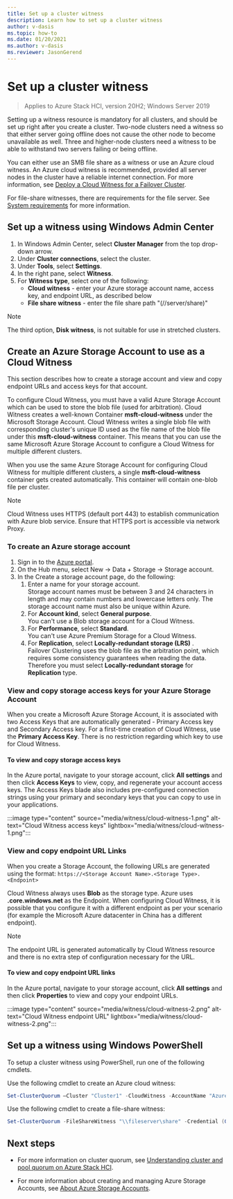 ```yaml
--- 
title: Set up a cluster witness 
description: Learn how to set up a cluster witness 
author: v-dasis 
ms.topic: how-to 
ms.date: 01/20/2021
ms.author: v-dasis 
ms.reviewer: JasonGerend 
---
```


# Set up a cluster witness

> Applies to Azure Stack HCI, version 20H2; Windows Server 2019

Setting up a witness resource is mandatory for all clusters, and should be set up right after you create a cluster. Two-node clusters need a witness so that either server going offline does not cause the other node to become unavailable as well. Three and higher-node clusters need a witness to be able to withstand two servers failing or being offline.  

You can either use an SMB file share as a witness or use an Azure cloud witness. An Azure cloud witness is recommended, provided all server nodes in the cluster have a reliable internet connection. For more information, see [Deploy a Cloud Witness for a Failover Cluster](/windows-server/failover-clustering/deploy-cloud-witness).

For file-share witnesses, there are requirements for the file server. See [System requirements](../concepts/system-requirements.md) for more information.

## Set up a witness using Windows Admin Center

1. In Windows Admin Center, select **Cluster Manager** from the top drop-down arrow.
1. Under **Cluster connections**, select the cluster.
1. Under **Tools**, select **Settings**.
1. In the right pane, select **Witness**.
1. For **Witness type**, select one of the following:
      - **Cloud witness** - enter your Azure storage account name, access key, and endpoint URL, as described below
      - **File share witness** - enter the file share path "(//server/share)"

> [!NOTE]
> The third option, **Disk witness**, is not suitable for use in stretched clusters.

## Create an Azure Storage Account to use as a Cloud Witness

This section describes how to create a storage account and view and copy endpoint URLs and access keys for that account.

To configure Cloud Witness, you must have a valid Azure Storage Account which can be used to store the blob file (used for arbitration). Cloud Witness creates a well-known Container **msft-cloud-witness** under the Microsoft Storage Account. Cloud Witness writes a single blob file with corresponding cluster's unique ID used as the file name of the blob file under this **msft-cloud-witness** container. This means that you can use the same Microsoft Azure Storage Account to configure a Cloud Witness for multiple different clusters.

When you use the same Azure Storage Account for configuring Cloud Witness for multiple different clusters, a single **msft-cloud-witness** container gets created automatically. This container will contain one-blob file per cluster.

> [!NOTE]  
> Cloud Witness uses HTTPS (default port 443) to establish communication with Azure blob service. Ensure that HTTPS port is accessible via network Proxy.

### To create an Azure storage account

1. Sign in to the [Azure portal](https://portal.azure.com).
1. On the Hub menu, select New -> Data + Storage -> Storage account.
1. In the Create a storage account page, do the following:
    1. Enter a name for your storage account.
    <br>Storage account names must be between 3 and 24 characters in length and may contain numbers and lowercase letters only. The storage account name must also be unique within Azure.
    1. For **Account kind**, select **General purpose**.
    <br>You can't use a Blob storage account for a Cloud Witness.
    1. For **Performance**, select **Standard**.
    <br>You can't use Azure Premium Storage for a Cloud Witness.
    1. For **Replication**, select **Locally-redundant storage (LRS)** .
    <br>Failover Clustering uses the blob file as the arbitration point, which requires some consistency guarantees when reading the data. Therefore you must select **Locally-redundant storage** for **Replication** type.

### View and copy storage access keys for your Azure Storage Account

When you create a Microsoft Azure Storage Account, it is associated with two Access Keys that are automatically generated - Primary Access key and Secondary Access key. For a first-time creation of Cloud Witness, use the **Primary Access Key**. There is no restriction regarding which key to use for Cloud Witness.  

#### To view and copy storage access keys

In the Azure portal, navigate to your storage account, click **All settings** and then click **Access Keys** to view, copy, and regenerate your account access keys. The Access Keys blade also includes pre-configured connection strings using your primary and secondary keys that you can copy to use in your applications.

:::image type="content" source="media/witness/cloud-witness-1.png" alt-text="Cloud Witness access keys" lightbox="media/witness/cloud-witness-1.png":::

### View and copy endpoint URL Links

When you create a Storage Account, the following URLs are generated using the format: `https://<Storage Account Name>.<Storage Type>.<Endpoint>`  

Cloud Witness always uses **Blob** as the storage type. Azure uses **.core.windows.net** as the Endpoint. When configuring Cloud Witness, it is possible that you configure it with a different endpoint as per your scenario (for example the Microsoft Azure datacenter in China has a different endpoint).  

> [!NOTE]  
> The endpoint URL is generated automatically by Cloud Witness resource and there is no extra step of configuration necessary for the URL.  

#### To view and copy endpoint URL links

In the Azure portal, navigate to your storage account, click **All settings** and then click **Properties** to view and copy your endpoint URLs.  

:::image type="content" source="media/witness/cloud-witness-2.png" alt-text="Cloud Witness endpoint URL" lightbox="media/witness/cloud-witness-2.png":::  

## Set up a witness using Windows PowerShell

To setup a cluster witness using PowerShell, run one of the following cmdlets.

Use the following cmdlet to create an Azure cloud witness:

```powershell
Set-ClusterQuorum –Cluster "Cluster1" -CloudWitness -AccountName "AzureStorageAccountName" -AccessKey "AzureStorageAccountAccessKey"
```

Use the following cmdlet to create a file-share witness:

```powershell
Set-ClusterQuorum -FileShareWitness "\\fileserver\share" -Credential (Get-Credential)
```

## Next steps

- For more information on cluster quorum, see [Understanding cluster and pool quorum on Azure Stack HCI](../concepts/quorum.md).

- For more information about creating and managing Azure Storage Accounts, see [About Azure Storage Accounts](/azure/storage/common/storage-account-create).